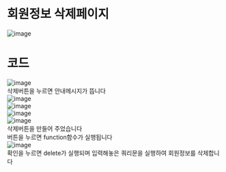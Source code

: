 # 회원정보 삭제페이지
![image](https://user-images.githubusercontent.com/102035198/195017249-b0bf4eab-f9a5-485b-9640-de5476981bd4.png)<br>
# 코드
![image](https://user-images.githubusercontent.com/102035198/195017293-70220eaa-3607-469d-a834-6393c5e17584.png)<br>
삭제버튼을 누르면 안내메시지가 뜹니다 <br>
![image](https://user-images.githubusercontent.com/102035198/195017415-a0999925-222f-4964-acf2-692f557043d4.png)<br>
![image](https://user-images.githubusercontent.com/102035198/195017464-03169637-b4a6-4a7d-bc36-9ac59e604989.png)<br>
![image](https://user-images.githubusercontent.com/102035198/195017200-0d910acb-dfad-46b4-855c-4aec68ae2731.png)<br>
![image](https://user-images.githubusercontent.com/102035198/195017516-c9288060-c211-49f3-b07f-9a73cc7006fc.png)<br>
삭제버튼을 만들어 주었습니다<br>
버튼을 누르면 function함수가 실행됩니다<br>
![image](https://user-images.githubusercontent.com/102035198/195017652-d659b0cd-ce31-4061-a12e-54e477e7d219.png)<br>
확인을 누르면 delete가 실행되며 입력해놓은 쿼리문을 실행하여 회원정보를 삭제합니다<br> 
